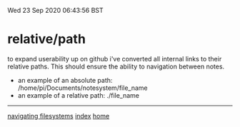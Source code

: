 Wed 23 Sep 2020 06:43:56 BST

# relative/path

to expand userability up on github i've converted all internal links to their relative paths. This should ensure the ability to navigation between notes.

- an example of an absolute path: /home/pi/Documents/notesystem/file_name
- an example of a relative path: ./file_name
___
[navigating filesystems](https://opensource.com/article/19/8/navigating-filesystem-relative-paths)
[index](./index-file.md)
[home](./home.md) 


